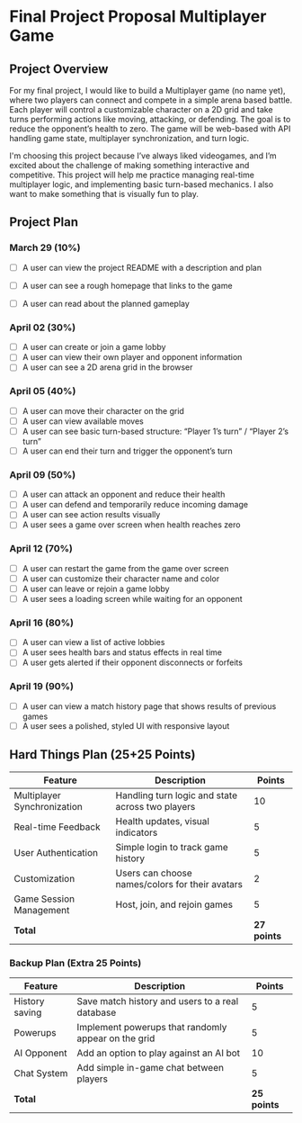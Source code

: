 # Final Project Proposal  Multiplayer Game

## Project Overview

For my final project, I would like to build a Multiplayer game (no name yet), where two players can connect and compete in a simple arena based battle. Each player will control a customizable character on a 2D grid and take turns performing actions like moving, attacking, or defending. The goal is to reduce the opponent’s health to zero. The game will be web-based with API handling game state, multiplayer synchronization, and turn logic.

I'm choosing this project because I’ve always liked videogames, and I’m excited about the challenge of making something interactive and competitive. This project will help me practice managing real-time multiplayer logic, and implementing basic turn-based mechanics. I also want to make something that is visually fun to play.


## Project Plan

###  March 29 (10%)

- [ ] A user can view the project README with a description and plan
- [ ] A user can see a rough homepage that links to the game
- [ ] A user can read about the planned gameplay


###  April 02 (30%)

- [ ] A user can create or join a game lobby
- [ ] A user can view their own player and opponent information
- [ ] A user can see a 2D arena grid in the browser

###  April 05 (40%)

- [ ] A user can move their character on the grid
- [ ] A user can view available moves
- [ ] A user can see basic turn-based structure: “Player 1’s turn” / “Player 2’s turn”
- [ ] A user can end their turn and trigger the opponent’s turn

###  April 09 (50%)

- [ ] A user can attack an opponent and reduce their health
- [ ] A user can defend and temporarily reduce incoming damage
- [ ] A user can see action results visually
- [ ] A user sees a game over screen when health reaches zero

###  April 12 (70%)

- [ ] A user can restart the game from the game over screen
- [ ] A user can customize their character name and color
- [ ] A user can leave or rejoin a game lobby
- [ ] A user sees a loading screen while waiting for an opponent

###  April 16 (80%)

- [ ] A user can view a list of active lobbies
- [ ] A user sees health bars and status effects in real time
- [ ] A user gets alerted if their opponent disconnects or forfeits

###  April 19 (90%)

- [ ] A user can view a match history page that shows results of previous games
- [ ] A user sees a polished, styled UI with responsive layout

## Hard Things Plan (25+25 Points)

| Feature | Description | Points |
|--------|-------------|--------|
| Multiplayer Synchronization | Handling turn logic and state across two players | 10 |
| Real-time Feedback | Health updates, visual indicators | 5 |
| User Authentication | Simple login to track game history | 5 |
| Customization | Users can choose names/colors for their avatars | 2 |
| Game Session Management | Host, join, and rejoin games | 5 |
| **Total** |  | **27 points** |

### Backup Plan (Extra 25 Points)

| Feature | Description | Points |
|--------|-------------|--------|
| History saving | Save match history and users to a real database | 5 |
| Powerups | Implement powerups that randomly appear on the grid | 5 |
| AI Opponent | Add an option to play against an AI bot | 10 |
| Chat System | Add simple in-game chat between players | 5 |
| **Total** |  | **25 points** |

